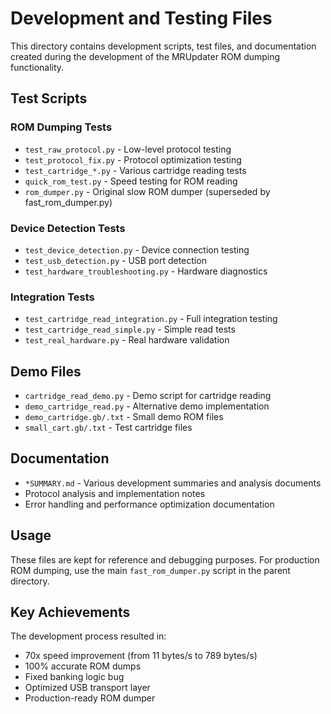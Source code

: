 # Development and Testing Files

This directory contains development scripts, test files, and documentation created during the development of the MRUpdater ROM dumping functionality.

## Test Scripts

### ROM Dumping Tests
- `test_raw_protocol.py` - Low-level protocol testing
- `test_protocol_fix.py` - Protocol optimization testing
- `test_cartridge_*.py` - Various cartridge reading tests
- `quick_rom_test.py` - Speed testing for ROM reading
- `rom_dumper.py` - Original slow ROM dumper (superseded by fast_rom_dumper.py)

### Device Detection Tests
- `test_device_detection.py` - Device connection testing
- `test_usb_detection.py` - USB port detection
- `test_hardware_troubleshooting.py` - Hardware diagnostics

### Integration Tests
- `test_cartridge_read_integration.py` - Full integration testing
- `test_cartridge_read_simple.py` - Simple read tests
- `test_real_hardware.py` - Real hardware validation

## Demo Files
- `cartridge_read_demo.py` - Demo script for cartridge reading
- `demo_cartridge_read.py` - Alternative demo implementation
- `demo_cartridge.gb/.txt` - Small demo ROM files
- `small_cart.gb/.txt` - Test cartridge files

## Documentation
- `*SUMMARY.md` - Various development summaries and analysis documents
- Protocol analysis and implementation notes
- Error handling and performance optimization documentation

## Usage

These files are kept for reference and debugging purposes. For production ROM dumping, use the main `fast_rom_dumper.py` script in the parent directory.

## Key Achievements

The development process resulted in:
- 70x speed improvement (from 11 bytes/s to 789 bytes/s)
- 100% accurate ROM dumps
- Fixed banking logic bug
- Optimized USB transport layer
- Production-ready ROM dumper